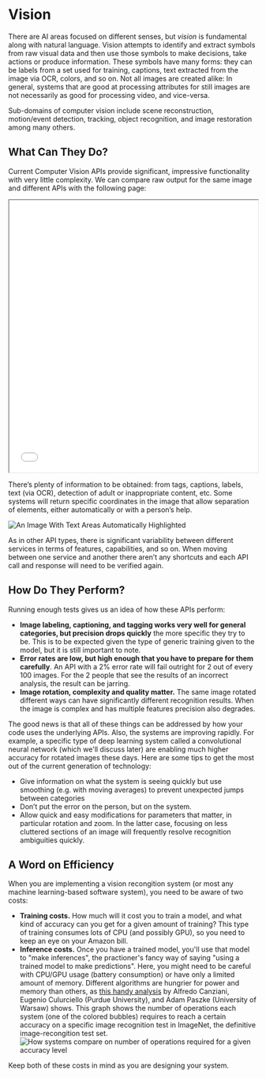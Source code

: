 # Vision

There are AI areas focused on different senses, but _vision_ is fundamental along with natural language. Vision attempts to identify and extract symbols from raw visual data and then use those symbols to make decisions, take actions or produce information. These symbols have many forms: they can be labels from a set used for training, captions, text extracted from the image via OCR, colors, and so on. Not all images are created alike: In general, systems that are good at processing attributes for still images are not necessarily as good for processing video, and vice-versa.

Sub-domains of computer vision include scene reconstruction, motion/event detection, tracking, object recognition, and image restoration among many others.

## What Can They Do?

Current Computer Vision APIs provide significant, impressive functionality with very little complexity.  We can compare raw output for the same image and different APIs with the following page:

<iframe style="width: 100%; min-height: 551px" src="/test/image/image-analysis"></iframe>

There’s plenty of information to be obtained: from tags, captions, labels, text (via OCR), detection of adult or inappropriate content, etc. Some systems will return specific coordinates in the image that allow separation of elements, either automatically or with a person’s help.

![An Image With Text Areas Automatically Highlighted](/images/image-highlights.png "An Image With Text Areas Automatically Highlighted")

As in other API types, there is significant variability between different services in terms of features, capabilities, and so on. When moving between one service and another there aren’t any shortcuts and each API call and response will need to be verified again.

## How Do They Perform?

Running enough tests gives us an idea of how these APIs perform:

* **Image labeling, captioning, and tagging works very well for general categories, but precision drops quickly** the more specific they try to be. This is to be expected given the type of generic training given to the model, but it is still important to note.
* **Error rates are low, but high enough that you have to prepare for them carefully**. An API with a 2% error rate will fail outright for 2 out of every 100 images. For the 2 people that see the results of an incorrect analysis, the result can be jarring.
* **Image rotation, complexity and quality matter.** The same image rotated different ways can have significantly different recognition results. When the image is complex and has multiple features precision also degrades. 

The good news is that all of these things can be addressed by how your code uses the underlying APIs. Also, the systems are improving rapidly. For example, a specific type of deep learning system called a convolutional neural network (which we'll discuss later) are enabling much higher accuracy for rotated images these days. Here are some tips to get the most out of the current generation of technology:

* Give information on what the system is seeing quickly but use smoothing (e.g. with moving averages) to prevent unexpected jumps between categories
* Don’t put the error on the person, but on the system.
* Allow quick and easy modifications for parameters that matter, in particular rotation and zoom. In the latter case, focusing on less cluttered sections of an image will frequently resolve recognition ambiguities quickly.

## A Word on Efficiency

When you are implementing a vision recongition system (or most any machine learning-based software system), you need to be aware of two costs: 
* **Training costs.** How much will it cost you to train a model, and what kind of accuracy can you get for a given amount of training? This type of training consumes lots of CPU (and possibly GPU), so you need to keep an eye on your Amazon bill.
* **Inference costs.** Once you have a trained model, you'll use that model to "make inferences", the practioner's fancy way of saying "using a trained model to make predictions". Here, you might need to be careful with CPU/GPU usage (battery consumption) or have only a limited amount of memory. Different algorithms are hungrier for power and memory than others, as [this handy analysis](https://arxiv.org/pdf/1605.07678.pdf) by Alfredo Canziani, Eugenio Culurciello (Purdue University), and Adam Paszke (University of Warsaw) shows. This graph shows the number of operations each system (one of the colored bubbles) requires to reach a certain accuracy on a specific image recognition test in ImageNet, the definitive image-recongition test set.   
![How systems compare on number of operations required for a given accuracy level](/images/efficency.png "How systems compare on number of operations required for a given accuracy level")

Keep both of these costs in mind as you are designing your system.

